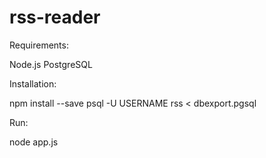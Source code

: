 # rss-reader

Requirements:

Node.js
PostgreSQL


Installation:

npm install --save
psql -U USERNAME rss < dbexport.pgsql

Run:

node app.js